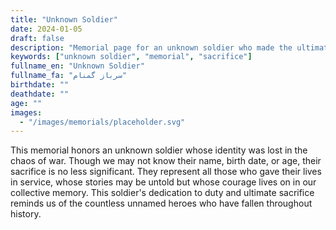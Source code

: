 ```yaml
---
title: "Unknown Soldier"
date: 2024-01-05
draft: false
description: "Memorial page for an unknown soldier who made the ultimate sacrifice."
keywords: ["unknown soldier", "memorial", "sacrifice"]
fullname_en: "Unknown Soldier"
fullname_fa: "سرباز گمنام"
birthdate: ""
deathdate: ""
age: ""
images:
  - "/images/memorials/placeholder.svg"
---
```


This memorial honors an unknown soldier whose identity was lost in the chaos of war. Though we may not know their name, birth date, or age, their sacrifice is no less significant. They represent all those who gave their lives in service, whose stories may be untold but whose courage lives on in our collective memory. This soldier's dedication to duty and ultimate sacrifice reminds us of the countless unnamed heroes who have fallen throughout history.